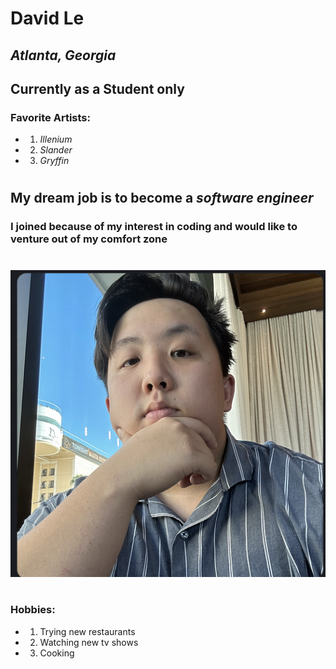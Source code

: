 # __David Le__

##  _Atlanta, Georgia_

## Currently as a Student only

### Favorite Artists:
- 1. _Illenium_ 
- 2. _Slander_
- 3. _Gryffin_

#

## My dream job is to become a *__software engineer__*

### I joined because of my interest in coding and would like to venture out of my comfort zone
#

![myprofilepicture](ProfileP.png)

#

### Hobbies:
- 1. Trying new restaurants 
- 2. Watching new tv shows 
- 3. Cooking 

















